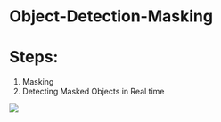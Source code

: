 # Object-Detection-Masking

# Steps:
1. Masking
2. Detecting Masked Objects in Real time

![](output.jpg)
